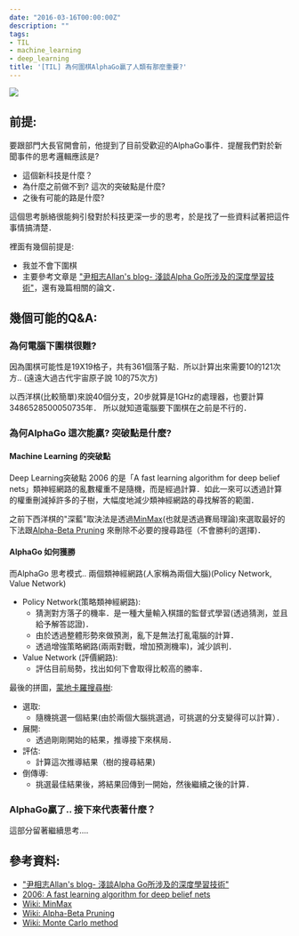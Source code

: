 ```yaml
---
date: "2016-03-16T00:00:00Z"
description: ""
tags:
- TIL
- machine_learning
- deep_learning
title: '[TIL] 為何圍棋AlphaGo贏了人類有那麼重要?'
---
```


![](http://pics.ctitv.com/wpimg/2016/03/112.png)

## 前提:

要跟部門大長官開會前，他提到了目前受歡迎的AlphaGo事件．提醒我們對於新聞事件的思考邏輯應該是?

- 這個新科技是什麼？
- 為什麼之前做不到? 這次的突破點是什麼?
- 之後有可能的路是什麼?

這個思考脈絡很能夠引發對於科技更深一步的思考，於是找了一些資料試著把這件事情搞清楚．

裡面有幾個前提是:

- 我並不會下圍棋
- 主要參考文章是 ["尹相志Allan's blog- 淺談Alpha Go所涉及的深度學習技術"](https://dotblogs.com.tw/allanyiin/2016/03/12/222215)，還有幾篇相關的論文．

## 幾個可能的Q&A:


### 為何電腦下圍棋很難?

因為圍棋可能性是19X19格子，共有361個落子點．所以計算出來需要10的121次方.. (遠遠大過古代宇宙原子說  10的75次方) 

以西洋棋(比較簡單)來說40個分支，20步就算是1GHz的處理器，也要計算3486528500050735年． 所以就知道電腦要下圍棋在之前是不行的．

### 為何AlphaGo 這次能贏? 突破點是什麼?

#### Machine Learning 的突破點

Deep Learning突破點 2006 的是「A fast learning algorithm for deep belief nets」類神經網路的亂數權重不是隨機，而是經過計算．如此一來可以透過計算的權重刪減掉許多的子樹，大幅度地減少類神經網路的尋找解答的範圍．

之前下西洋棋的"深藍"取決法是透過[MinMax](https://en.wikipedia.org/wiki/Minimax)(也就是透過賽局理論)來選取最好的下法跟[Alpha-Beta Pruning](https://en.wikipedia.org/wiki/Alpha%E2%80%93beta_pruning) 來刪除不必要的搜尋路徑（不會勝利的選擇)．

#### AlphaGo 如何獲勝

而AlphaGo 思考模式.. 兩個類神經網路(人家稱為兩個大腦)(Policy Network, Value Network)

- Policy Network(策略類神經網路):
	- 猜測對方落子的機率．是一種大量輸入棋譜的監督式學習(透過猜測，並且給予解答認證)．
	- 由於透過整體形勢來做預測，亂下是無法打亂電腦的計算．
	- 透過增強策略網路(兩兩對戰，增加預測機率)，減少誤判．
- Value Network (評價網路):
	- 評估目前局勢，找出如何下會取得比較高的勝率．

最後的拼圖，[蒙地卡羅搜尋樹](https://en.wikipedia.org/wiki/Monte_Carlo_method):

- 選取:
	- 隨機挑選一個結果(由於兩個大腦挑選過，可挑選的分支變得可以計算）．
- 展開:
	- 透過剛剛開始的結果，推導接下來棋局．
- 評估:
	- 計算這次推導結果（樹的搜尋結果)
- 倒傳導:
	- 挑選最佳結果後，將結果回傳到一開始，然後繼續之後的計算． 


### AlphaGo贏了.. 接下來代表著什麼？

這部分留著繼續思考....

## 參考資料:

- ["尹相志Allan's blog- 淺談Alpha Go所涉及的深度學習技術"](https://dotblogs.com.tw/allanyiin/2016/03/12/222215)
- [2006: A fast learning algorithm for deep belief nets](https://www.cs.toronto.edu/~hinton/absps/fastnc.pdf)
- [Wiki: MinMax](https://en.wikipedia.org/wiki/Minimax)
- [Wiki: Alpha-Beta Pruning](https://en.wikipedia.org/wiki/Alpha%E2%80%93beta_pruning)
- [Wiki: Monte Carlo method](https://en.wikipedia.org/wiki/Monte_Carlo_method)
